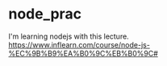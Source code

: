 # node_prac
I'm learning nodejs with this lecture.
 https://www.inflearn.com/course/node-js-%EC%9B%B9%EA%B0%9C%EB%B0%9C#
 
